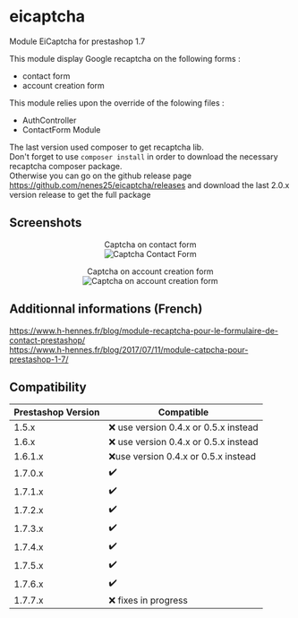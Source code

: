 # eicaptcha
Module EiCaptcha for prestashop 1.7

This module display Google recaptcha on the following forms :
 - contact form
 - account creation form

 This module relies upon the override of the folowing files :
 - AuthController
 - ContactForm Module

 The last version used composer to get recaptcha lib.  
 Don't forget to use `composer install` in order to download the necessary recaptcha composer package.  
 Otherwise you can go on the github release page https://github.com/nenes25/eicaptcha/releases and download the last 2.0.x version release to get the full package  

 Screenshots
---

<p align="center">
	Captcha on contact form <br />
	<img src="https://www.h-hennes.fr/blog/wp-content/uploads/2017/07/eicaptcha-17-contact.jpg" alt="Captcha Contact Form" />
</p>

<p align="center">
	Captcha on account creation form <br />
	<img src="https://www.h-hennes.fr/blog/wp-content/uploads/2017/07/eicaptcha-17-account.jpg" alt="Captcha on account creation form" />
</p>

 Additionnal informations (French)
---

https://www.h-hennes.fr/blog/module-recaptcha-pour-le-formulaire-de-contact-prestashop/  
https://www.h-hennes.fr/blog/2017/07/11/module-catpcha-pour-prestashop-1-7/

 Compatibility
---

| Prestashop Version | Compatible |
| ------------------ | -----------|
| 1.5.x | :x: use version 0.4.x or 0.5.x instead |
| 1.6.x | :x: use version 0.4.x or 0.5.x instead |
| 1.6.1.x | :x:use version 0.4.x or 0.5.x instead |
| 1.7.0.x | :heavy_check_mark: |
| 1.7.1.x | :heavy_check_mark: |
| 1.7.2.x | :heavy_check_mark: |
| 1.7.3.x | :heavy_check_mark: |
| 1.7.4.x | :heavy_check_mark: |
| 1.7.5.x | :heavy_check_mark: |
| 1.7.6.x | :heavy_check_mark: |
| 1.7.7.x | :x: fixes in progress |